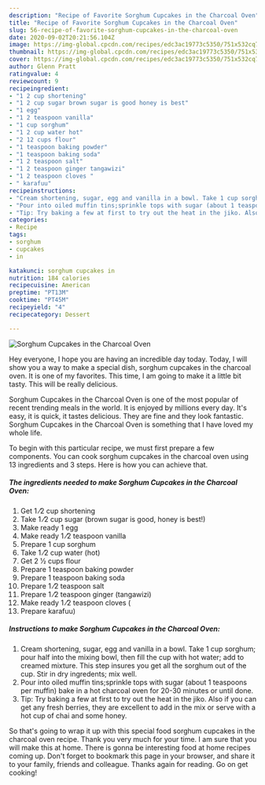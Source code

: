 ```yaml
---
description: "Recipe of Favorite Sorghum Cupcakes in the Charcoal Oven"
title: "Recipe of Favorite Sorghum Cupcakes in the Charcoal Oven"
slug: 56-recipe-of-favorite-sorghum-cupcakes-in-the-charcoal-oven
date: 2020-09-02T20:21:56.104Z
image: https://img-global.cpcdn.com/recipes/edc3ac19773c5350/751x532cq70/sorghum-cupcakes-in-the-charcoal-oven-recipe-main-photo.jpg
thumbnail: https://img-global.cpcdn.com/recipes/edc3ac19773c5350/751x532cq70/sorghum-cupcakes-in-the-charcoal-oven-recipe-main-photo.jpg
cover: https://img-global.cpcdn.com/recipes/edc3ac19773c5350/751x532cq70/sorghum-cupcakes-in-the-charcoal-oven-recipe-main-photo.jpg
author: Glenn Pratt
ratingvalue: 4
reviewcount: 9
recipeingredient:
- "1 2 cup shortening"
- "1 2 cup sugar brown sugar is good honey is best"
- "1 egg"
- "1 2 teaspoon vanilla"
- "1 cup sorghum"
- "1 2 cup water hot"
- "2 12 cups flour"
- "1 teaspoon baking powder"
- "1 teaspoon baking soda"
- "1 2 teaspoon salt"
- "1 2 teaspoon ginger tangawizi"
- "1 2 teaspoon cloves "
- " karafuu"
recipeinstructions:
- "Cream shortening, sugar, egg and vanilla in a bowl. Take 1 cup sorghum; pour half into the mixing bowl, then fill the cup with hot water; add to creamed mixture. This step insures you get all the sorghum out of the cup. Stir in dry ingredents; mix well."
- "Pour into oiled muffin tins;sprinkle tops with sugar (about 1 teaspoons per muffin) bake in a hot charcoal oven for 20-30 minutes or until done."
- "Tip: Try baking a few at first to try out the heat in the jiko. Also if you can get any fresh berries, they are excellent to add in the mix or serve with a hot cup of chai and some honey."
categories:
- Recipe
tags:
- sorghum
- cupcakes
- in

katakunci: sorghum cupcakes in 
nutrition: 184 calories
recipecuisine: American
preptime: "PT13M"
cooktime: "PT45M"
recipeyield: "4"
recipecategory: Dessert

---
```



![Sorghum Cupcakes in the Charcoal Oven](https://img-global.cpcdn.com/recipes/edc3ac19773c5350/751x532cq70/sorghum-cupcakes-in-the-charcoal-oven-recipe-main-photo.jpg)

Hey everyone, I hope you are having an incredible day today. Today, I will show you a way to make a special dish, sorghum cupcakes in the charcoal oven. It is one of my favorites. This time, I am going to make it a little bit tasty. This will be really delicious.

Sorghum Cupcakes in the Charcoal Oven is one of the most popular of recent trending meals in the world. It is enjoyed by millions every day. It's easy, it is quick, it tastes delicious. They are fine and they look fantastic. Sorghum Cupcakes in the Charcoal Oven is something that I have loved my whole life.




To begin with this particular recipe, we must first prepare a few components. You can cook sorghum cupcakes in the charcoal oven using 13 ingredients and 3 steps. Here is how you can achieve that.

##### The ingredients needed to make Sorghum Cupcakes in the Charcoal Oven:

1. Get 1 ⁄2 cup shortening
1. Take 1 ⁄2 cup sugar (brown sugar is good, honey is best!)
1. Make ready 1 egg
1. Make ready 1 ⁄2 teaspoon vanilla
1. Prepare 1 cup sorghum
1. Take 1 ⁄2 cup water (hot)
1. Get 2 1⁄2 cups flour
1. Prepare 1 teaspoon baking powder
1. Prepare 1 teaspoon baking soda
1. Prepare 1 ⁄2 teaspoon salt
1. Prepare 1 ⁄2 teaspoon ginger (tangawizi)
1. Make ready 1 ⁄2 teaspoon cloves (
1. Prepare  karafuu)




##### Instructions to make Sorghum Cupcakes in the Charcoal Oven:

1. Cream shortening, sugar, egg and vanilla in a bowl. Take 1 cup sorghum; pour half into the mixing bowl, then fill the cup with hot water; add to creamed mixture. This step insures you get all the sorghum out of the cup. Stir in dry ingredents; mix well.
1. Pour into oiled muffin tins;sprinkle tops with sugar (about 1 teaspoons per muffin) bake in a hot charcoal oven for 20-30 minutes or until done.
1. Tip: Try baking a few at first to try out the heat in the jiko. Also if you can get any fresh berries, they are excellent to add in the mix or serve with a hot cup of chai and some honey.




So that's going to wrap it up with this special food sorghum cupcakes in the charcoal oven recipe. Thank you very much for your time. I am sure that you will make this at home. There is gonna be interesting food at home recipes coming up. Don't forget to bookmark this page in your browser, and share it to your family, friends and colleague. Thanks again for reading. Go on get cooking!
